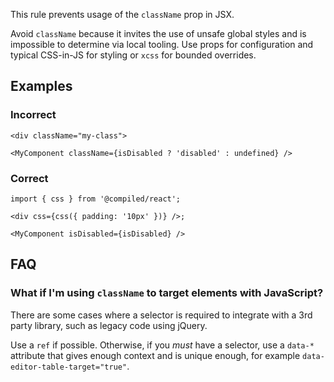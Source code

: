 This rule prevents usage of the `className` prop in JSX.

Avoid `className` because it invites the use of unsafe global styles and is impossible to determine
via local tooling. Use props for configuration and typical CSS-in-JS for styling or `xcss` for
bounded overrides.

## Examples

### Incorrect

```tsx
<div className="my-class">
```

```tsx
<MyComponent className={isDisabled ? 'disabled' : undefined} />
```

### Correct

```tsx
import { css } from '@compiled/react';

<div css={css({ padding: '10px' })} />;
```

```tsx
<MyComponent isDisabled={isDisabled} />
```

## FAQ

### What if I'm using `className` to target elements with JavaScript?

There are some cases where a selector is required to integrate with a 3rd party library, such as
legacy code using jQuery.

Use a `ref` if possible. Otherwise, if you _must_ have a selector, use a `data-*` attribute that
gives enough context and is unique enough, for example `data-editor-table-target="true"`.
